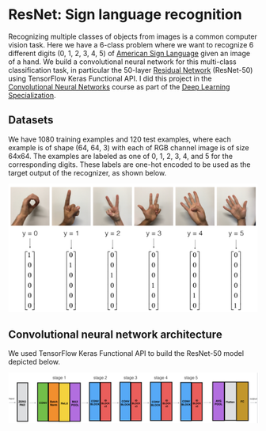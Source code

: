 # ResNet: Sign language recognition

Recognizing multiple classes of objects from images is a common computer vision task. Here we have a 6-class problem where we want to recognize 6 different digits (0, 1, 2, 3, 4, 5) of [American Sign Language](https://en.wikipedia.org/wiki/American_Sign_Language) given an image of a hand. We build a convolutional neural network for this multi-class classification task, in particular the 50-layer [Residual Network](https://arxiv.org/pdf/1512.03385.pdf) (ResNet-50) using TensorFlow Keras Functional API. I did this project in the [Convolutional Neural Networks](https://www.coursera.org/learn/convolutional-neural-networks) course as part of the [Deep Learning Specialization](https://www.coursera.org/specializations/deep-learning).

## Datasets
We have 1080 training examples and 120 test examples, where each example is of shape (64, 64, 3) with each of RGB channel image is of size 64x64. The examples are labeled as one of 0, 1, 2, 3, 4, and 5 for the corresponding digits. These labels are one-hot encoded to be used as the target output of the recognizer, as shown below.

![One-hot encoding of class labels](images/signs_data_kiank.png)

## Convolutional neural network architecture
We used TensorFlow Keras Functional API to build the ResNet-50 model depicted below. 

![ResNet-50 architecture](images/resnet_kiank.png)
